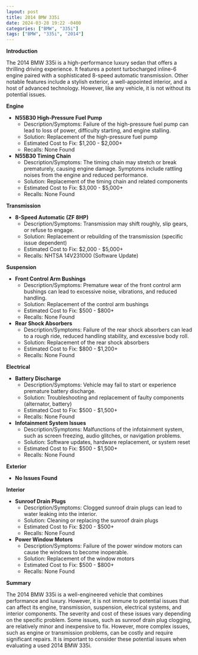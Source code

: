 ```yaml
---
layout: post
title: 2014 BMW 335i
date: 2024-03-28 19:22 -0400
categories: ["BMW", "335i"]
tags: ["BMW", "335i", "2014"]
---
```

**Introduction**

The 2014 BMW 335i is a high-performance luxury sedan that offers a thrilling driving experience. It features a potent turbocharged inline-6 engine paired with a sophisticated 8-speed automatic transmission. Other notable features include a stylish exterior, a well-appointed interior, and a host of advanced technology. However, like any vehicle, it is not without its potential issues.

**Engine**

* **N55B30 High-Pressure Fuel Pump**
    * Description/Symptoms: Failure of the high-pressure fuel pump can lead to loss of power, difficulty starting, and engine stalling.
    * Solution: Replacement of the high-pressure fuel pump
    * Estimated Cost to Fix: $1,200 - $2,000+
    * Recalls: None Found
* **N55B30 Timing Chain**
    * Description/Symptoms: The timing chain may stretch or break prematurely, causing engine damage. Symptoms include rattling noises from the engine and reduced performance.
    * Solution: Replacement of the timing chain and related components
    * Estimated Cost to Fix: $3,000 - $5,000+
    * Recalls: None Found

**Transmission**

* **8-Speed Automatic (ZF 8HP)**
    * Description/Symptoms: Transmission may shift roughly, slip gears, or refuse to engage.
    * Solution: Replacement or rebuilding of the transmission (specific issue dependent)
    * Estimated Cost to Fix: $2,000 - $5,000+
    * Recalls: NHTSA 14V231000 (Software Update)

**Suspension**

* **Front Control Arm Bushings**
    * Description/Symptoms: Premature wear of the front control arm bushings can lead to excessive noise, vibrations, and reduced handling.
    * Solution: Replacement of the control arm bushings
    * Estimated Cost to Fix: $500 - $800+
    * Recalls: None Found
* **Rear Shock Absorbers**
    * Description/Symptoms: Failure of the rear shock absorbers can lead to a rough ride, reduced handling stability, and excessive body roll.
    * Solution: Replacement of the rear shock absorbers
    * Estimated Cost to Fix: $800 - $1,200+
    * Recalls: None Found

**Electrical**

* **Battery Discharge**
    * Description/Symptoms: Vehicle may fail to start or experience premature battery discharge.
    * Solution: Troubleshooting and replacement of faulty components (alternator, battery)
    * Estimated Cost to Fix: $500 - $1,500+
    * Recalls: None Found
* **Infotainment System Issues**
    * Description/Symptoms: Malfunctions of the infotainment system, such as screen freezing, audio glitches, or navigation problems.
    * Solution: Software updates, hardware replacement, or system reset
    * Estimated Cost to Fix: $500 - $1,500+
    * Recalls: None Found

**Exterior**

* **No Issues Found**

**Interior**

* **Sunroof Drain Plugs**
    * Description/Symptoms: Clogged sunroof drain plugs can lead to water leaking into the interior.
    * Solution: Cleaning or replacing the sunroof drain plugs
    * Estimated Cost to Fix: $200 - $500+
    * Recalls: None Found
* **Power Window Motors**
    * Description/Symptoms: Failure of the power window motors can cause the windows to become inoperable.
    * Solution: Replacement of the window motors
    * Estimated Cost to Fix: $500 - $800+
    * Recalls: None Found

**Summary**

The 2014 BMW 335i is a well-engineered vehicle that combines performance and luxury. However, it is not immune to potential issues that can affect its engine, transmission, suspension, electrical systems, and interior components. The severity and cost of these issues vary depending on the specific problem. Some issues, such as sunroof drain plug clogging, are relatively minor and inexpensive to fix. However, more complex issues, such as engine or transmission problems, can be costly and require significant repairs. It is important to consider these potential issues when evaluating a used 2014 BMW 335i.
